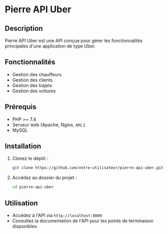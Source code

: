 # Pierre API Uber

## Description
Pierre API Uber est une API conçue pour gérer les fonctionnalités principales d'une application de type Uber.

## Fonctionnalités
- Gestion des chauffeurs
- Gestion des clients
- Gestion des trajets
- Gestion des voitures

## Prérequis
- PHP >= 7.4
- Serveur web (Apache, Nginx, etc.)
- MySQL

## Installation
1. Clonez le dépôt :
    ```bash
    git clone https://github.com/votre-utilisateur/pierre-api-uber.git
    ```
2. Accédez au dossier du projet :
    ```bash
    cd pierre-api-uber
    ```

## Utilisation
- Accédez à l'API via `http://localhost:8000`
- Consultez la documentation de l'API pour les points de terminaison disponibles.

